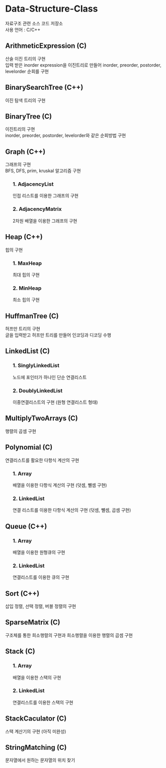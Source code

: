 # Data-Structure-Class
자료구조 관련 소스 코드 저장소<br>
사용 언어 : C/C++

## ArithmeticExpression (C)

산술 이진 트리의 구현<br>
입력 받은 inorder expression을 이진트리로 만들어 inorder, preorder, postorder, levelorder 순회를 구현

## BinarySearchTree (C++)

이진 탐색 트리의 구현

## BinaryTree (C)

이진트리의 구현
<br>inorder, preorder, postorder, levelorder와 같은 순회방법 구현

## Graph (C++)

그래프의 구현<br>
BFS, DFS, prim, kruskal 알고리즘 구현<br>

<ul>
  
### 1. AdjacencyList
인접 리스트를 이용한 그래프의 구현
  
### 2. AdjacencyMatrix
2차원 배열을 이용한 그래프의 구현

</ul>

## Heap (C++)

힙의 구현

<ul>
  
### 1. MaxHeap
최대 힙의 구현

### 2. MinHeap
최소 힙의 구현

</ul>

## HuffmanTree (C)

허프만 트리의 구현<br>
글을 입력받고 허프만 트리를 만들어 인코딩과 디코딩 수행

## LinkedList (C)

<ul>
  
### 1. SinglyLinkedList

노드에 포인터가 하나인 단순 연결리스트

### 2. DoublyLinkedList

이중연결리스트의 구현 (원형 연결리스트 형태)

</ul>

## MultiplyTwoArrays (C)

행렬의 곱셈 구현

## Polynomial (C)

연결리스트를 활요한 다항식 계산의 구현

<ul>
  
### 1. Array
배열을 이용한 다항식 계산의 구현 (덧셈, 뺄셈 구현)

### 2. LinkedList
연결 리스트를 이용한 다항식 계산의 구현 (덧셈, 뺄셈, 곱셈 구현)

</ul>

## Queue (C++)

<ul>
  
### 1. Array
배열을 이용한 원형큐의 구현

### 2. LinkedList
연결리스트를 이용한 큐의 구현

</ul>

## Sort (C++)

삽입 정렬, 선택 정렬, 버블 정렬의 구현

## SparseMatrix (C)

구조체를 통한 희소행렬의 구현과 희소행렬을 이용한 행렬의 곱셈 구현

## Stack (C)

<ul>
  
### 1. Array
배열을 이용한 스택의 구현

### 2. LinkedList
연결리스트를 이용한 스택의 구현

</ul>

## StackCaculator (C)

스택 계산기의 구현 (아직 미완성)

## StringMatching (C)

문자열에서 원하는 문자열의 위치 찾기
